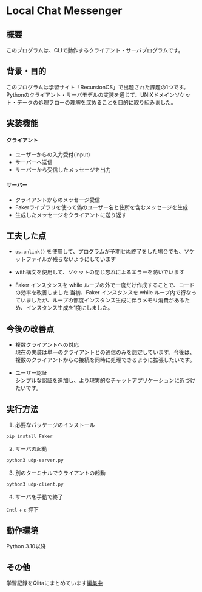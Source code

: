 # Local Chat Messenger

## 概要

このプログラムは、CLIで動作するクライアント・サーバプログラムです。


## 背景・目的

このプログラムは学習サイト「RecursionCS」で出題された課題の1つです。  
Pythonのクライアント・サーバモデルの実装を通じて、UNIXドメインソケット・データの処理フローの理解を深めることを目的に取り組みました。 


## 実装機能

#### クライアント

- ユーザーからの入力受付(input)
- サーバーへ送信
- サーバーから受信したメッセージを出力

#### サーバー

- クライアントからのメッセージ受信
- Fakerライブラリを使って偽のユーザー名と住所を含むメッセージを生成
- 生成したメッセージをクライアントに送り返す


## 工夫した点

- `os.unlink()` を使用して、プログラムが予期せぬ終了をした場合でも、ソケットファイルが残らないようにしています

- with構文を使用して、ソケットの閉じ忘れによるエラーを防いでいます

- Faker インスタンスを while ループの外で一度だけ作成することで、コードの効率を改善しました
当初、Faker インスタンスを while ループ内で行なっていましたが、ループの都度インスタンス生成に伴うメモリ消費があるため、インスタンス生成を1度にしました。


## 今後の改善点

- 複数クライアントへの対応  
現在の実装は単一のクライアントとの通信のみを想定しています。今後は、複数のクライアントからの接続を同時に処理できるように拡張したいです。

- ユーザー認証  
シンプルな認証を追加し、より現実的なチャットアプリケーションに近づけたいです。


## 実行方法

1. 必要なパッケージのインストール

```sh
pip install Faker
```

2. サーバの起動

```sh
python3 udp-server.py
```

3. 別のターミナルでクライアントの起動

```sh
python3 udp-client.py
```

4. サーバを手動で終了

`Cntl` + `c` 押下


## 動作環境

Python 3.10以降


## その他
学習記録をQiitaにまとめています[編集中]()